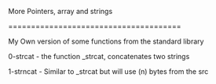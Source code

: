 More Pointers, array and strings


======================================


My Own version of some functions from the standard library


0-strcat - the function _strcat, concatenates two strings


1-strncat - Similar to _strcat but will use (n) bytes from the src



